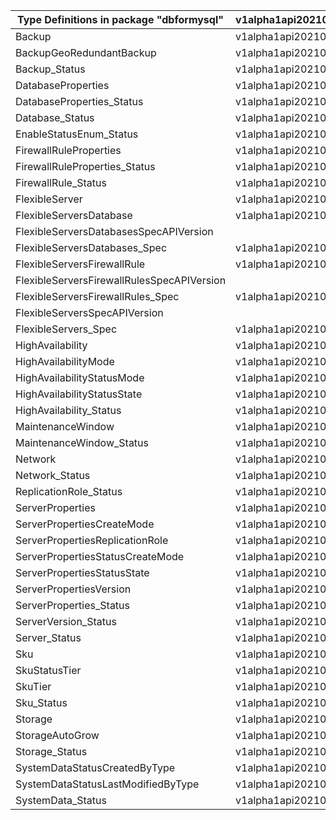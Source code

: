 | Type Definitions in package "dbformysql"   | v1alpha1api20210501 | v1beta20210501 |
|--------------------------------------------|---------------------|----------------|
| Backup                                     | v1alpha1api20210501 | v1beta20210501 |
| BackupGeoRedundantBackup                   | v1alpha1api20210501 | v1beta20210501 |
| Backup_Status                              | v1alpha1api20210501 | v1beta20210501 |
| DatabaseProperties                         | v1alpha1api20210501 | v1beta20210501 |
| DatabaseProperties_Status                  | v1alpha1api20210501 | v1beta20210501 |
| Database_Status                            | v1alpha1api20210501 | v1beta20210501 |
| EnableStatusEnum_Status                    | v1alpha1api20210501 | v1beta20210501 |
| FirewallRuleProperties                     | v1alpha1api20210501 | v1beta20210501 |
| FirewallRuleProperties_Status              | v1alpha1api20210501 | v1beta20210501 |
| FirewallRule_Status                        | v1alpha1api20210501 | v1beta20210501 |
| FlexibleServer                             | v1alpha1api20210501 | v1beta20210501 |
| FlexibleServersDatabase                    | v1alpha1api20210501 | v1beta20210501 |
| FlexibleServersDatabasesSpecAPIVersion     |                     | v1beta20210501 |
| FlexibleServersDatabases_Spec              | v1alpha1api20210501 | v1beta20210501 |
| FlexibleServersFirewallRule                | v1alpha1api20210501 | v1beta20210501 |
| FlexibleServersFirewallRulesSpecAPIVersion |                     | v1beta20210501 |
| FlexibleServersFirewallRules_Spec          | v1alpha1api20210501 | v1beta20210501 |
| FlexibleServersSpecAPIVersion              |                     | v1beta20210501 |
| FlexibleServers_Spec                       | v1alpha1api20210501 | v1beta20210501 |
| HighAvailability                           | v1alpha1api20210501 | v1beta20210501 |
| HighAvailabilityMode                       | v1alpha1api20210501 | v1beta20210501 |
| HighAvailabilityStatusMode                 | v1alpha1api20210501 | v1beta20210501 |
| HighAvailabilityStatusState                | v1alpha1api20210501 | v1beta20210501 |
| HighAvailability_Status                    | v1alpha1api20210501 | v1beta20210501 |
| MaintenanceWindow                          | v1alpha1api20210501 | v1beta20210501 |
| MaintenanceWindow_Status                   | v1alpha1api20210501 | v1beta20210501 |
| Network                                    | v1alpha1api20210501 | v1beta20210501 |
| Network_Status                             | v1alpha1api20210501 | v1beta20210501 |
| ReplicationRole_Status                     | v1alpha1api20210501 | v1beta20210501 |
| ServerProperties                           | v1alpha1api20210501 | v1beta20210501 |
| ServerPropertiesCreateMode                 | v1alpha1api20210501 | v1beta20210501 |
| ServerPropertiesReplicationRole            | v1alpha1api20210501 | v1beta20210501 |
| ServerPropertiesStatusCreateMode           | v1alpha1api20210501 | v1beta20210501 |
| ServerPropertiesStatusState                | v1alpha1api20210501 | v1beta20210501 |
| ServerPropertiesVersion                    | v1alpha1api20210501 | v1beta20210501 |
| ServerProperties_Status                    | v1alpha1api20210501 | v1beta20210501 |
| ServerVersion_Status                       | v1alpha1api20210501 | v1beta20210501 |
| Server_Status                              | v1alpha1api20210501 | v1beta20210501 |
| Sku                                        | v1alpha1api20210501 | v1beta20210501 |
| SkuStatusTier                              | v1alpha1api20210501 | v1beta20210501 |
| SkuTier                                    | v1alpha1api20210501 | v1beta20210501 |
| Sku_Status                                 | v1alpha1api20210501 | v1beta20210501 |
| Storage                                    | v1alpha1api20210501 | v1beta20210501 |
| StorageAutoGrow                            | v1alpha1api20210501 | v1beta20210501 |
| Storage_Status                             | v1alpha1api20210501 | v1beta20210501 |
| SystemDataStatusCreatedByType              | v1alpha1api20210501 | v1beta20210501 |
| SystemDataStatusLastModifiedByType         | v1alpha1api20210501 | v1beta20210501 |
| SystemData_Status                          | v1alpha1api20210501 | v1beta20210501 |
